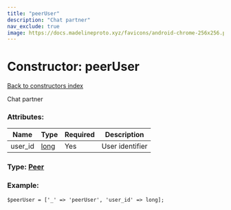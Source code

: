 ```yaml
---
title: "peerUser"
description: "Chat partner"
nav_exclude: true
image: https://docs.madelineproto.xyz/favicons/android-chrome-256x256.png
---
```

# Constructor: peerUser  
[Back to constructors index](/API_docs/constructors/index.html)



Chat partner

### Attributes:

| Name     |    Type       | Required | Description |
|----------|---------------|----------|-------------|
|user\_id|[long](/API_docs/types/long.html) | Yes|User identifier|



### Type: [Peer](/API_docs/types/Peer.html)


### Example:

```
$peerUser = ['_' => 'peerUser', 'user_id' => long];
```  

